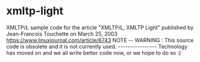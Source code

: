# xmltp-light
XMLTP/L sample code for
the article "XMLTP/L, XMLTP Light"
published by Jean-Francois Touchette
on March 25, 2003
https://www.linuxjournal.com/article/6743
NOTE -- WARNING : This source code is obsolete and it is not currently used.
----------------  Technology has moved on and we all write better code now, or we hope to do so :)
